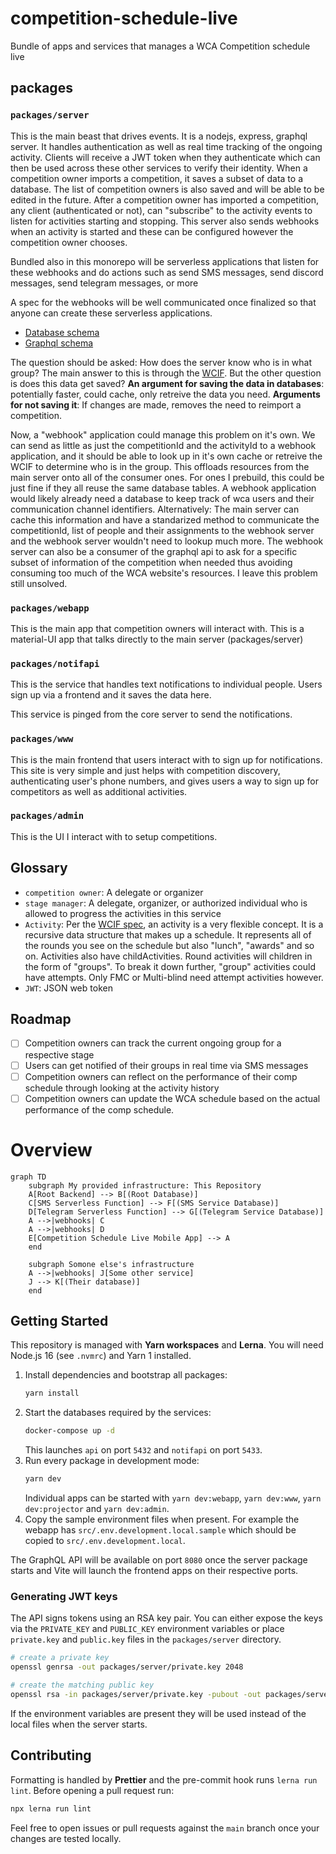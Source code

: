 # competition-schedule-live

Bundle of apps and services that manages a WCA Competition schedule live

## packages

### `packages/server`

This is the main beast that drives events. It is a nodejs, express, graphql server. It handles authentication as well as real time tracking of the ongoing activity. Clients will receive a JWT token when they authenticate which can then be used across these other services to verify their identity. When a competition owner imports a competition, it saves a subset of data to a database. The list of competition owners is also saved and will be able to be edited in the future. After a competition owner has imported a competition, any client (authenticated or not), can "subscribe" to the activity events to listen for activities starting and stopping. This server also sends webhooks when an activity is started and these can be configured however the competition owner chooses.

Bundled also in this monorepo will be serverless applications that listen for these webhooks and do actions such as send SMS messages, send discord messages, send telegram messages, or more

A spec for the webhooks will be well communicated once finalized so that anyone can create these serverless applications.

- [Database schema](./packages/server/prisma/schema.prisma)
- [Graphql schema](./packages/server/graphql/schema)

The question should be asked: How does the server know who is in what group? The main answer to this is through the [WCIF](https://github.com/thewca/wcif/blob/master/specification.md). But the other question is does this data get saved?
**An argument for saving the data in databases**: potentially faster, could cache, only retreive the data you need.
**Arguments for not saving it**: If changes are made, removes the need to reimport a competition.

Now, a "webhook" application could manage this problem on it's own. We can send as little as just the competitionId and the activityId to a webhook application, and it should be able to look up in it's own cache or retreive the WCIF to determine who is in the group. This offloads resources from the main server onto all of the consumer ones. For ones I prebuild, this could be just fine if they all reuse the same database tables. A webhook application would likely already need a database to keep track of wca users and their communication channel identifiers.
Alternatively: The main server can cache this information and have a standarized method to communicate the competitionId, list of people and their assignments to the webhook server and the webhook server wouldn't need to lookup much more. The webhook server can also be a consumer of the graphql api to ask for a specific subset of information of the competition when needed thus avoiding consuming too much of the WCA website's resources.
I leave this problem still unsolved.

### `packages/webapp`

This is the main app that competition owners will interact with. This is a material-UI app that talks directly to the main server (packages/server)

### `packages/notifapi`

This is the service that handles text notifications to individual people. Users sign up via a frontend and it saves the data here.

This service is pinged from the core server to send the notifications.

### `packages/www`

This is the main frontend that users interact with to sign up for notifications. This site is very simple and just helps with competition discovery, authenticating user's phone numbers, and gives users a way to sign up for competitors as well as additional activities.

### `packages/admin`

This is the UI I interact with to setup competitions.

## Glossary

- `competition owner`: A delegate or organizer
- `stage manager`: A delegate, organizer, or authorized individual who is allowed to progress the activities in this service
- `Activity`: Per the [WCIF spec](https://github.com/thewca/wcif/blob/master/specification.md), an activity is a very flexible concept. It is a recursive data structure that makes up a schedule. It represents all of the rounds you see on the schedule but also "lunch", "awards" and so on. Activities also have childActivities. Round activities will children in the form of "groups". To break it down further, "group" activities could have attempts. Only FMC or Multi-blind need attempt activities however.
- `JWT`: JSON web token

## Roadmap

- [ ] Competition owners can track the current ongoing group for a respective stage
- [ ] Users can get notified of their groups in real time via SMS messages
- [ ] Competition owners can reflect on the performance of their comp schedule through looking at the activity history
- [ ] Competition owners can update the WCA schedule based on the actual performance of the comp schedule.

# Overview

```mermaid
graph TD
    subgraph My provided infrastructure: This Repository
    A[Root Backend] --> B[(Root Database)]
    C[SMS Serverless Function] --> F[(SMS Service Database)]
    D[Telegram Serverless Function] --> G[(Telegram Service Database)]
    A -->|webhooks| C
    A -->|webhooks| D
    E[Competition Schedule Live Mobile App] --> A
    end

    subgraph Somone else's infrastructure
    A -->|webhooks| J[Some other service]
    J --> K[(Their database)]
    end
```

## Getting Started

This repository is managed with **Yarn workspaces** and **Lerna**. You will need
Node.js 16 (see `.nvmrc`) and Yarn 1 installed.

1. Install dependencies and bootstrap all packages:
   ```bash
   yarn install
   ```
2. Start the databases required by the services:
   ```bash
   docker-compose up -d
   ```
   This launches `api` on port `5432` and `notifapi` on port `5433`.
3. Run every package in development mode:
   ```bash
   yarn dev
   ```
   Individual apps can be started with `yarn dev:webapp`, `yarn dev:www`,
   `yarn dev:projector` and `yarn dev:admin`.
4. Copy the sample environment files when present. For example the webapp has
   `src/.env.development.local.sample` which should be copied to
   `src/.env.development.local`.

The GraphQL API will be available on port `8080` once the server package starts
and Vite will launch the frontend apps on their respective ports.

### Generating JWT keys

The API signs tokens using an RSA key pair. You can either expose the keys via
the `PRIVATE_KEY` and `PUBLIC_KEY` environment variables or place `private.key`
and `public.key` files in the `packages/server` directory.

```bash
# create a private key
openssl genrsa -out packages/server/private.key 2048

# create the matching public key
openssl rsa -in packages/server/private.key -pubout -out packages/server/public.key
```

If the environment variables are present they will be used instead of the local
files when the server starts.

## Contributing

Formatting is handled by **Prettier** and the pre-commit hook runs
`lerna run lint`. Before opening a pull request run:

```bash
npx lerna run lint
```

Feel free to open issues or pull requests against the `main` branch once your
changes are tested locally.
